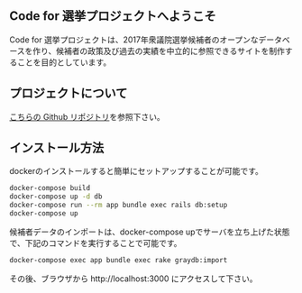 ## Code for 選挙プロジェクトへようこそ

Code for 選挙プロジェクトは、2017年衆議院選挙候補者のオープンなデータベースを作り、候補者の政策及び過去の実績を中立的に参照できるサイトを制作することを目的としています。

## プロジェクトについて

[こちらの Github リポジトリ](https://github.com/codeforjapan/codeforelection)を参照下さい。

## インストール方法

dockerのインストールすると簡単にセットアップすることが可能です。

```bash
docker-compose build
docker-compose up -d db
docker-compose run --rm app bundle exec rails db:setup
docker-compose up
```


候補者データのインポートは、docker-compose upでサーバを立ち上げた状態で、下記のコマンドを実行することで可能です。

```bash
docker-compose exec app bundle exec rake graydb:import
```

その後、ブラウザから http://localhost:3000 にアクセスして下さい。
